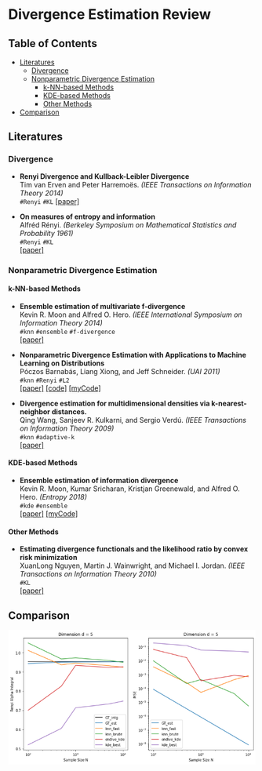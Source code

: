 # Divergence Estimation Review

## Table of Contents

- [Literatures](#Literatures)
    - [Divergence](#Divergence)
    - [Nonparametric Divergence Estimation](#Nonparametric-Divergence-Estimation)
        - [k-NN-based Methods](#k-NN-based-Methods)
        - [KDE-based Methods](#KDE-based-Methods)
        - [Other Methods](#Other-Methods)
- [Comparison](#Comparison) 
   
## Literatures

### Divergence
- **Renyi Divergence and Kullback-Leibler Divergence**  
Tim van Erven and Peter Harremoës. _(IEEE Transactions on Information Theory 2014)_  
`#Renyi` `#KL` 
[[paper]](https://arxiv.org/abs/1202.3758) 

- **On measures of entropy and information**  
Alfréd Rényi. _(Berkeley Symposium on Mathematical Statistics and Probability 1961)_  
`#Renyi` `#KL`  
[[paper]](https://digitalassets.lib.berkeley.edu/math/ucb/text/math_s4_v1_article-27.pdf)

### Nonparametric Divergence Estimation

#### k-NN-based Methods

- **Ensemble estimation of multivariate f-divergence**  
Kevin R. Moon and Alfred O. Hero. _(IEEE International Symposium on Information Theory 2014)_   
`#knn` `#ensemble` `#f-divergence`  
[[paper]](https://arxiv.org/abs/1404.6230) 

- **Nonparametric Divergence Estimation with Applications to Machine Learning on Distributions**  
Póczos Barnabás, Liang Xiong, and Jeff Schneider. _(UAI 2011)_  
`#knn`  `#Renyi` `#L2`  
[[paper]](https://arxiv.org/abs/1202.3758) 
[[code]](https://github.com/djsutherland/np-divs) 
[[myCode]](Nonparametric_Divergence_Estimation.ipynb)

- **Divergence estimation for multidimensional densities via k-nearest-neighbor distances.**    
Qing Wang, Sanjeev R. Kulkarni, and Sergio Verdú. _(IEEE Transactions on Information Theory 2009)_  
`#knn` `#adaptive-k`    
[[paper]](https://ieeexplore.ieee.org/abstract/document/4839047?casa_token=W48--84drJwAAAAA:BFNva31utq4xq282ZgnyN29JDvjd5H6AF0ikmJx9uFW0_17S17wkpsP8kFrGvqa2f0fbyE_jjrk4)

#### KDE-based Methods
- **Ensemble estimation of information divergence**   
Kevin R. Moon, Kumar Sricharan, Kristjan Greenewald, and Alfred O. Hero. _(Entropy 2018)_   
`#kde`  `#ensemble`   
[[paper]](https://www.mdpi.com/1099-4300/20/8/560) 
[[myCode]](Nonparametric_Divergence_Estimation.ipynb)

#### Other Methods
- **Estimating divergence functionals and the likelihood ratio by convex risk minimization**    
XuanLong Nguyen, Martin J. Wainwright, and Michael I. Jordan. _(IEEE Transactions on Information Theory 2010)_  
`#KL`   
[[paper]](https://arxiv.org/abs/0809.0853) 

## Comparison
<p align="center"><img src="comparison.png" width="600"\></p>
